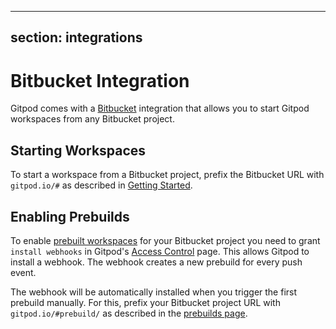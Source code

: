 <script context="module">
  export const prerender = true;
</script>

---

## section: integrations

# Bitbucket Integration

Gitpod comes with a [Bitbucket](https://bitbucket.org/) integration that allows you to start Gitpod workspaces from any Bitbucket project.

## Starting Workspaces

To start a workspace from a Bitbucket project, prefix the Bitbucket URL with `gitpod.io/#` as described in [Getting Started](/docs/getting-started).

## Enabling Prebuilds

To enable [prebuilt workspaces](/docs/prebuilds) for your Bitbucket project you need to grant `install webhooks` in Gitpod's [Access Control](https://gitpod.io/access-control/) page. This allows Gitpod to install a webhook. The webhook creates a new prebuild for every push event.

The webhook will be automatically installed when you trigger the first prebuild manually. For this, prefix your Bitbucket project URL with `gitpod.io/#prebuild/` as described in the [prebuilds page](/docs/prebuilds#on-gitlab-and-bitbucket).
